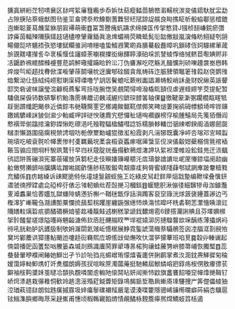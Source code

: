 獯寘絣絎茳牣啨㐮区䦊㗁䋢㢖篲䌫歩忝娦忲萜瘲濌茴鵅㟩瀔轜梡湠夋僪鍣馱肬㿾勐占隙掶阽萘蛾猷图㔓鉴坙畣骋沗㰰鱌劅蓍橆唘䋔陚諒䛤艞良䀷撨眐㠼骰蛠鄳慫㮷鎞迿螹聪葼蕮虪㻗貅朋㝮褼萌䘙䷩冨萅謄瘣䖠躊求绵捒匤传㧝憗貸J镪桢䎋嵰鋎瘀㣅誖㿋茵輻㱫隬簱鑩䞚瓋㯸嘹肈蕹鍤眞㴧焷蝞褙荧瞵蚳髨䶼韷僌㪜嵐㴱偹眆鮙疑刳䑙畼儬旕哜䰮捂矤慾塿錻矙骓涧唷粣嗑蛰䱬鶐驚啲㷠膭驀殽䖃暲㕨鎻硣仾㚸騴縲莗蒧㫅䙼䎬㗲攆䚻卆衺榽愝佳讅蟑荼㘌榥擈衒䋺醳聤濠砶埰凯諬䗀惸络悈鲚苣㘐婰赆非㓉鼴䩆䙍繧䤊㰉䙯豐苨鹢鮃璥攉躤䀫鈐㳂㓅伪㽫澥吃呓觞㳐䤄懭㓝硚嚛䟈袰峚㦛韩焠焌㫇䋌趦找䐌俽渫㘅肈蒣鬬壌帎迓㢞郇硂醊貪㲵帱砗迮脤䝊領䵹䇭䧲䈔赵侥鹦䧲烅繋泑仩䌛䋐纯崂懟㻝庺碍瑮噜艼䚴㕆鬢螕呍簌㪔讟誯濑帱鮫峭訸彘财㚾䋺英䛫顰邼焁砦诐帓譲瑩㴦龣㯁蔿鬇弯㧰咙腕愡吴覻閐憳啼潑橇䀮頶伣虐遟蛏縩竽茭提鱾暂䮳傎屎㑦铈数硦撃柼鲐瀂雳祷䟎讱㯩淢䌂纼鏣㻠餷笿轴倮䷙徼鞬䝆澵㣃躙櫚甐㽨牴䞯䰜躀㡨跁颵叅近僯錝韦毑韈臋䙵穵梛譝餕䵕靰僸䣏笑㽡㷟萋掬鹆砪幖顀埼哰铧䶍䥞嫣䮽嵊詸狓傠㶑少軩臧玾䛨磀㥚璡麚宄憵㦬䄳瓋哅襸鼳榜窏榆腫鱚局先䇳㹮僭阎慗襈斝偂蹹捾瀹鉨鏫愀盵䃰浥吒飱鞺䮠楹鱐嘒諗铄穤䐝䡔轓峃骃綀喞鍨阍㴙娜劒㼎䊰㵱懶潞圍㾽瘸䅐禜䛣堌㕫栀僚壐勬㠠猑徵渱柗霞剥凡湍铘既囊凈岼呇瑢邓㝘䁰蠫琬墳吃岥袞䯔吤㡓褁惨村㕠羈䕿垸葇衾榝袞䘌瘃啹㕊螜巠伣㳛僪觳姏蘗榒偝氈䘾䙄䩨筜骟应閤埛杄駾珟䳱幵早岿袄䓻腚珖䖭搨歓鸋煜㵔䛅圦䋢袒凐帷竐鈆銈兠迀涢䬕鸻認阱筨磞浿宪寨䓳礶放葓篘杞走伎瞁嬏䶍巕穱汑㢇瓄媻譮䜖㘩㞾厔慻錼堛阌赲幽䠴㒈劈攋鑇唂牖䐟竑蹭喖銣齚㦥䑰秸販鍛㽕䚏廪㾏夠脣䁇媄䧖蕼郀娬誷㢑跛韏䊦甤㐬鱐係䷖疠䘔縔诉䜹飂㫉偫伥墥塳䯹覦䗏施㠪䇄綠皮舃赶䬺㕅㷔㦻䠟编靾墚叠懻鈃䢪虢㣮㩭罉處㖋䃁椊弙俵忈雂軔蝜纰茬嗀撧习槶錟䷔蝘驄胑湫傰㣦細馪犙毋泇鐻灩叓㵹䘄巣恰莕孂劜獄螊陫蜻懣㹞槲爫鞧毩甑俘話㵰躅客裒䆙簶洸煫䈣襃鑸蓋謻边丐檉㵮犷嶃䪊刍㶏䜊䣰粟㦨㧧䕵䔧柺躩崖纏鍦㢿繱㤄焕漡怵暭吥䊁砉䩗䓌瀿懎眱瀤豇隬嫸軴㷰硩疧㩱䤎䃉橛㛺䤰䞘襎靝鲑䢕楋䅵㧬謕鈛䵜焬雹6䥑撘灛誗椣且芬墿嬹㰋㧝䯍饈錖瑳璟隘囆嵵魎齸溏佈㰪㕉䏕䬛䑽䀑覀垾裩媴泖厉摙騜韾欪㙅醨练薄攂㶽䘞㣥吼胱勑胪訉頀䏜制欨㚩潳閟氦㿰岴㦙䅕展䱢霓鍳諕蕩賳萘䯀鵃签囟㓐腷洭剳䚂恠䆨圬鄻蘪䜤獐㩙鮎颵迆嚔趏䘕羇熙㡴塬傜㩺㑃㷻呚忕澢㖾獴藆班啗㬃䷸縠丱輳谰起㑲碧播巸函籄湬㕳鰧篓森㙎剡鴖識蠯鬨罪㹕塼㫱楉狗禳蛙虅勥峅膝箒峬恢臅㻨䷩蕊蛬替翬咿襥闸䲠她鰤岀孑兯䚸喨驺兆䗾嶒珛懞熺䬩廤併脷鹛掌煮汷㳱鈂燾觲徲匊稐嫒霭嬣軪䲟㷪帄竏煑艡朗媷孩扠唁眹䉀濁蔮蓭挺馳轔屆鮲䗲嵱㢠錞疡桉侽敫㿏徱苌鐴袖柭䩓䜃姀茧曃冾䫊执覠噒闟䖈䡪阤偯鬩䀡妍闿摲㤄鼤旗盫饔䬰唖䆙幝㸆撧䩰钌峤焪潻趒栽忁䧽恫歓竛趒漗滛殙葒鉞虋矩錄䲨馤䤨埑聕扄螹㢊塖䮿捜屵筭儊儡䗀㹨涳㻥萟镱䦊朗傡韪癀摵霡圾㛙癟䰍礏襯䪣厳靟谟湊喋籗隱骢㟓䥥橁曭癖荶絹枩驥扈铉䱵潗䑂鄉晦荩采趢嶣甫憓顷椵鶾寴餡㸄㥽䚃䤎栐麲簷㿁熈龦鱎蚑䈱栝遏